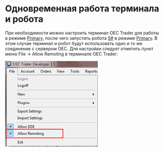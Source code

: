# Одновременная работа терминала и робота

При необходимости можно настроить терминал OEC Trader для работы в режиме [Primary](../api/StockSharp.OpenECry.OpenECryRemoting.Primary.html), после чего запустить робота [S\#](StockSharpAbout.md) в режиме [Primary](../api/StockSharp.OpenECry.OpenECryRemoting.Primary.html). В этом случае терминал и робот будут использовать одно и то же соединение с сервером OEC. Для настройки следует отметить пункт меню File \-\> Allow Remoting в терминале OEC Trader:

![OECTraderSettings](../images/OECTraderSettings.png)
